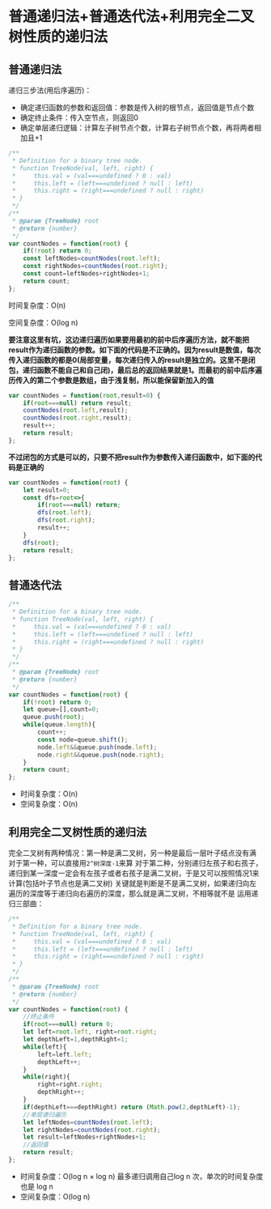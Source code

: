 # 普通递归法+普通迭代法+利用完全二叉树性质的递归法

## 普通递归法

递归三步法(用后序遍历)：

* 确定递归函数的参数和返回值：参数是传入树的根节点，返回值是节点个数
* 确定终止条件：传入空节点，则返回0
* 确定单层递归逻辑：计算左子树节点个数，计算右子树节点个数，再将两者相加且+1

```javascript
/**
 * Definition for a binary tree node.
 * function TreeNode(val, left, right) {
 *     this.val = (val===undefined ? 0 : val)
 *     this.left = (left===undefined ? null : left)
 *     this.right = (right===undefined ? null : right)
 * }
 */
/**
 * @param {TreeNode} root
 * @return {number}
 */
var countNodes = function(root) {
    if(!root) return 0;
    const leftNodes=countNodes(root.left);
    const rightNodes=countNodes(root.right);
    const count=leftNodes+rightNodes+1;
    return count;
};
```
时间复杂度：O(n)

空间复杂度：O(log n)

**要注意这里有坑，这边递归遍历如果要用最初的前中后序遍历方法，就不能把result作为递归函数的参数。如下面的代码是不正确的。因为result是数值，每次传入递归函数的都是0(局部变量，每次递归传入的result是独立的。这里不是闭包，递归函数不能自己和自己闭)，最后总的返回结果就是1。而最初的前中后序遍历传入的第二个参数是数组，由于浅复制，所以能保留新加入的值**

```javascript
var countNodes = function(root,result=0) {
    if(root===null) return result;
    countNodes(root.left,result);
    countNodes(root.right,result);
    result++;
    return result;
};
```
**不过闭包的方式是可以的，只要不把result作为参数传入递归函数中，如下面的代码是正确的**
```javascript
var countNodes = function(root) {
    let result=0;
    const dfs=root=>{
        if(root===null) return;
        dfs(root.left);
        dfs(root.right);
        result++;
    }
    dfs(root);
    return result;
};
```


## 普通迭代法

```javascript
/**
 * Definition for a binary tree node.
 * function TreeNode(val, left, right) {
 *     this.val = (val===undefined ? 0 : val)
 *     this.left = (left===undefined ? null : left)
 *     this.right = (right===undefined ? null : right)
 * }
 */
/**
 * @param {TreeNode} root
 * @return {number}
 */
var countNodes = function(root) {
    if(!root) return 0;
    let queue=[],count=0;
    queue.push(root);
    while(queue.length){
        count++;
        const node=queue.shift();
        node.left&&queue.push(node.left);
        node.right&&queue.push(node.right);
    }
    return count;
};
```

- 时间复杂度：O(n)
- 空间复杂度：O(n)

## 利用完全二叉树性质的递归法

完全二叉树有两种情况：第一种是满二叉树，另一种是最后一层叶子结点没有满
对于第一种，可以直接用`2^树深度-1`来算
对于第二种，分别递归左孩子和右孩子，递归到某一深度一定会有左孩子或者右孩子是满二叉树，于是又可以按照情况1来计算(包括叶子节点也是满二叉树)
关键就是判断是不是满二叉树，如果递归向左遍历的深度等于递归向右遍历的深度，那么就是满二叉树，不相等就不是
运用递归三部曲：
```javascript
/**
 * Definition for a binary tree node.
 * function TreeNode(val, left, right) {
 *     this.val = (val===undefined ? 0 : val)
 *     this.left = (left===undefined ? null : left)
 *     this.right = (right===undefined ? null : right)
 * }
 */
/**
 * @param {TreeNode} root
 * @return {number}
 */
var countNodes = function(root) {
	//终止条件
    if(root===null) return 0;
    let left=root.left, right=root.right;
    let depthLeft=1,depthRight=1;
    while(left){
        left=left.left;
        depthLeft++;
    }
    while(right){
        right=right.right;
        depthRight++;
    }
    if(depthLeft===depthRight) return (Math.pow(2,depthLeft)-1);
	//单层递归遍历
    let leftNodes=countNodes(root.left);
    let rightNodes=countNodes(root.right);
    let result=leftNodes+rightNodes+1;
    //返回值
    return result;
};
```

- 时间复杂度：O(log n × log n) 最多递归调用自己log n 次，单次的时间复杂度也是 log n
- 空间复杂度：O(log n)